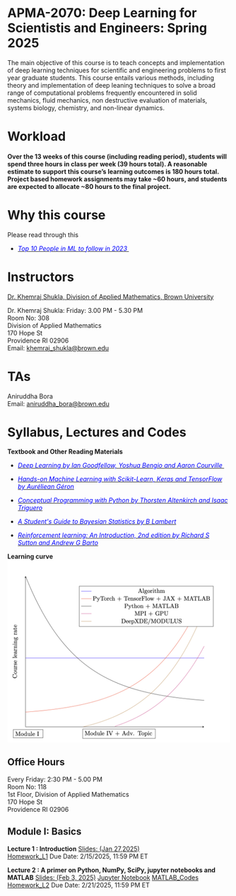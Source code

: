 # APMA-2070: Deep Learning for Scientistis and Engineers: Spring 2025

The main objective of this course is to teach concepts and implementation of deep learning techniques for scientific and engineering problems to first year graduate students. This course entails various methods, including theory and implementation of deep leaning techniques to solve a broad range of computational problems frequently encountered in solid mechanics, fluid mechanics, non destructive evaluation of materials, systems biology, chemistry, and non-linear dynamics.


# Workload

#### Over the 13 weeks of this course (including reading period), students will spend three hours in class per week (39 hours total). A reasonable estimate to support this course’s learning outcomes is 180 hours total. Project based homework assignments may take ~60 hours, and students are expected to allocate ~80 hours to the final project.


# Why this course
Please read through this  
* [<span style="color:blue"> <em>Top 10 People in ML to follow in 2023 </em> </span>](https://academy.digilab.co.uk/posts/which-ml-experts-should-you-follow-in-2023)



# Instructors  
[Dr. Khemraj Shukla, Division of Applied Mathematics, Brown University](https://scholar.google.com/citations?user=XMWXf8sAAAAJ&hl=en&oi=ao)

Dr. Khemraj Shukla: Friday: 3.00 PM - 5.30 PM  
Room No: 308    
Division of Applied Mathematics     
170 Hope St  
Providence RI 02906   
Email: <khemraj_shukla@brown.edu>    

# TAs
Aniruddha Bora  
Email: <aniruddha_bora@brown.edu>  

## 


# Syllabus, Lectures and Codes 


**Textbook and Other Reading Materials** 

* [<span style="color:blue"> <em>Deep Learning by Ian Goodfellow, Yoshua Bengio and Aaron Courville </em> </span>](https://www.deeplearningbook.org)

* [<span style="color:blue"> <em>Hands-on Machine Learning with Scikit-Learn, Keras and TensorFlow by Auréliean Géron</em> </span>](https://www.amazon.com/Hands-Machine-Learning-Scikit-Learn-TensorFlow/dp/1492032646)

* [<span style="color:blue"> <em>Conceptual Programming with Python by Thorsten Altenkirch and Isaac Triguero</em> </span>](https://www.google.com/books/edition/Conceptual_Programming_with_Python/nUO0DwAAQBAJ?hl=en&gbpv=1&dq=conceptual+programming+with+python&printsec=frontcover)

* [<span style="color:blue"> <em>A Student's Guide to Bayesian Statistics by B Lambert  </em> </span>](https://www.torrossa.com/en/resources/an/5017731)

* [<span style="color:blue"> <em>Reinforcement learning: An Introduction, 2nd edition by Richard S Sutton and Andrew G Barto</em> </span>](https://scholar.google.ca/citations?view_op=view_citation&hl=en&user=6m4wv6gAAAAJ&citation_for_view=6m4wv6gAAAAJ:IWHjjKOFINEC)


**Learning curve**
![Learning curve](images/learning_curve.png?raw=true "Title") 


## Office Hours
Every Friday: 2:30 PM - 5.00 PM   
Room No: 118  
1st Floor, Division of Applied Mathematics   
170 Hope St   
Providence RI 02906   


## Module I: Basics 

**Lecture 1 : Introduction** [Slides: (Jan 27,2025)](https://www.dropbox.com/scl/fi/zjc8fx44mb6z78a67kiw8/Lecture_01_Introduction.pptx?rlkey=b8kkgall360i9taaide0jbf6z&st=hd5pjyzb&dl=0)  
[Homework\_L1](Homeworks/HW\_L1.pdf) Due Date: 2/15/2025, 11:59 PM ET


**Lecture 2 : A primer on Python, NumPy, SciPy, jupyter notebooks and MATLAB** [Slides: (Feb 3, 2025)](https://www.dropbox.com/scl/fi/xafih1gn97ggfdao1nt6c/Lecture_02_Primer_Python_Final.pptx?rlkey=ms1j3gkiu14vmx8re6zzckvq0&st=8mtthpiz&dl=0) [Jupyter Notebook](https://github.com/raj-brown/APMA_2070_ENGN_2912_SPRING_2024/blob/main/Lecture_2_Notebook/Python_Codes) [MATLAB_Codes](https://github.com/raj-brown/APMA_2070_ENGN_2912_SPRING_2024/blob/main/Lecture\_2_Notebook/MATLAB_Codes)  
[Homework\_L2](Homeworks/HW\_L2.pdf) Due Date: 2/21/2025, 11:59 PM ET

<!--
**Lecture 3: Deep Learning Networks** [Slides: (Feb 10, 2025)](https://www.dropbox.com/scl/fi/3bph2sv53jrnbzi95ebh8/Lecture_03_Deep_Neural_Networks.pptx?rlkey=d93sa6ed4guc15etku2pjirfb&st=owtywjz1&dl=0) [Jupyter Notebook](Lecture_3_Notebook/Python_Codes)[MATLAB_Codes](Lecture_3_Notebook/MATLAB_Codes)  
[Homework\_L3](Homeworks/HW\_L3.pdf) Due Date: 3/12/2025, 11:59 PM ET


**Lecture 4: A primer on TensorFlow, PyTorch, JAX and MATLAB** [Slides: (Feb 17, 2024)](https://www.dropbox.com/scl/fi/w8jtco6f93jrx9vzuf7rt/Lecture_04_Primer_PyT_TF_JAX.pptx?rlkey=98lpne3xcl7w5o6xkinahvhnw&dl=0) [Jupyter\_Notebook](Lecture_4_Notebook/1-pytorch.ipynb)  
[Homework\_L4](Homeworks/HW\_L4.pdf) Due Date: 04/2/2025, 11:59 PM ET


**Lecture 5: Training and Optimization** [Slides: (Feb 24, 2025)](https://www.dropbox.com/scl/fi/lqwo41jufrvzyxut8xxeu/Lecture_05_Training_and_Optimization.pptx?rlkey=s2qndvzztvx4hk9d6a8s35gn4&dl=0) [Jupyter\_Notebook](Lecture_5_Notebook/optimizer_00.ipynb)  
[Homework\_L5](Homeworks/HW\_L5.pdf) [STARTING\_CODE](Homeworks/HW\_5\_CODE)  Due Date: 4/16/2025, 11:59 PM ET>


**Lecture 6: Neural Network Architectures** [Slides: (March 3, 2024)](https://www.dropbox.com/scl/fi/68nlavp3hox2z1bjtlu64/Lecture_06_NN_Architectures.pptx?rlkey=sfp31tv9yhl339cdbfptbu3ge&dl=0) [Narrated Lecture: (March 1, 2024)](https://www.dropbox.com/scl/fi/oi5p0dhs8s7qci234rpfp/Lecture-1.6-NN-Architectures.pptx?rlkey=so1n57mqauj09ofi2fikyh7f8&dl=0) [Jupyter\_Notebook](Lecture_6_Notebook/nn_architectures.ipynb)  
[Homework\_L6](Homeworks/HW\_L6.pdf) Due Date: 4/19/2025, 11:59 PM ET
[end\_of\_semester\_FUN\_homework](Homeworks/end\_of\_semester\_FUN\_homework.pdf) Due Date: 5/10/2024


## Module II: Neural Differential Equations

**Lecture 7a: Discovering Differential Equations** [Slides: (March 10, March 11, 2024)](https://www.dropbox.com/scl/fi/k93lf0wumyctjr4o3fz4l/Lecture-2.1a-Dynamical-systems.pptx?rlkey=9bsvnwg8aw6y1iyudj0wzwtg0&dl=0) [Jupyter\_Notebook](Lecture_7a_Notebook/dynSys.ipynb)  


**Lecture 7b: Distillation of Neural Networks** [Slides: (March 17, 2024)](https://www.dropbox.com/scl/fi/aunrr94qfgjbfqnks3p2b/Lecture-7b-Distillation-of-Neural_Networks.pptx?rlkey=c3hx2czgjcdh1vusoqrnkl7ep&dl=0) [Jupyter\_Notebook](Lecture_7b_Notebook/pysr.ipynb)  




**Lecture 8: Physics-Informed Neural Networks (PINNs)- Part I** [Slides: (March 24, 2024)](https://www.dropbox.com/scl/fi/0596ep5z4zk67nkch3uxf/Lecture-8-pinns-I.pptx?rlkey=lo7xh0ass7wf0wd9acn5jny73&st=qzg9docw&dl=0)[Jupyter\_Notebook](Lecture_8_Notebook/Python_Codes)[MATLAB\_Codes](Lecture_8_Notebook/MATLAB_Codes)  



**Lecture 9: Physics-Informed Neural Networks (PINNs)- Part II** [Slides: (March 31, 2024)](https://www.dropbox.com/scl/fi/61cabi0hebfl0ol5jm4tf/Lecture-9-pinns-II.pptx?rlkey=6nr76u7kwcqmnv2ydueuqao8j&dl=0) 


## Module III: Neural Operators
**Lecture 10: Deep Operator Network (DeepONet)** [Slides: (April 15, 2024)](https://www.dropbox.com/scl/fi/jvrysdepmre6dcxzgp4t9/Lecture_10_DeepONet_GK.pptx?rlkey=khgacxc7pscr3qisea34yo86v&dl=0) [Jupyter\_Notebook](Lecture_10_Notebook/operators.ipynb) [DATA\_FOR\_FNO](https://www.dropbox.com/s/klxu19gn9oxjdwf/burgers\_data\_R10.mat?dl=0)  


**Lecture 11: Implementation of PINNs and DeepOnet** [Slides: (April 8, 2024)](https://www.dropbox.com/scl/fi/0irba2lenid6b62alvyr0/Lecture_11_implementation_PINNS_DeepXDE.pptx?rlkey=bsbhlo7wruiqwuc0x0mbijtek&dl=0) [Jupyter\_Notebook](Lecture_11_Notebook/deepXde.ipynb) [DATA\_FOR\_DEEPONET](https://www.dropbox.com/sh/dkmn84nccqcbuts/AAC9gunsRcCzfv4ETrTm56cWa?dl=0)


## Module IV: SciML Uncertainty Quantification (SciML-UQ)

**Lecture 12: Machine Learning using Multi-Fidelity Data** [Slides: (April 22, 2024)](https://www.dropbox.com/scl/fi/trxbbk9gy6u7jnyo83jq0/Lecture_12_Multi-fidelity.pptx?rlkey=h6mohyihxr35nsusw9nc5v10b&dl=0) [Jupyter\_Notebook](Lecture_12_Notebook/multi_fidelity_notbook.ipynb)

**Lecture 13: Uncertainty Quantification(UQ) in Scientific Machine Learning** [Slides: (April 29, 2024)](https://www.dropbox.com/scl/fi/btioi6rkpvqf6bmcl7rpu/Lecture_13_UQ.pptx?rlkey=b7ct5pd9d2ykoy59tu0gzssc5&dl=0) [Jupyter\_Notebook](Lecture_13_Notebook/neural_uq.ipynb) [Slides: Neural\_UQ](https://www.dropbox.com/scl/fi/enwkop5hdng3tc7ejtz2z/Lecture_13_ADD_ON_NeuralUQ.pptx?rlkey=m0nzk6gleb3q1xv5eny38pgzc&dl=0)


## Advanced Topics

1. **Multi-GPU Scientific Machine Learning** [Slides: (May 6, 2024)](https://www.dropbox.com/scl/fi/79tjobb4tft6n8i88tyc0/Lecture_11_MULTI-GPU_SCIML.pptx?rlkey=hqv8t9c7jg4iaya1874u1s1ky&dl=0) [Python Code](Advanced_Topics) [Slides:NCCL](https://www.dropbox.com/scl/fi/5xdqa4fn90l95m2luobly/Lecture_11_NCCL.pdf?rlkey=v1f9emhdoa4extrnc45k1qq38&dl=0)[Slides: NVIDIA-MODULUS](https://www.dropbox.com/scl/fi/rqbuqbijxi9fedzaoiy1n/MODULUS_NVIDIA.pptx?rlkey=iumhh62o6pvae7lnkj54dbg5r&dl=0)

## Template for Project Presentation

[Example for Project Presntation](Example_Project_PPT/example_ppt_final_project.pdf)



[Project list](Project_list.pdf)


# Term Projects

1. **Biomedicine**
   * Solving forward and inverse problems in mathematical modeling of blood coagulation: [Project Files](https://www.dropbox.com/sh/n866zxh8cxdsqz1/AADBYT_5-xS8x94RDutOJ4Xza?dl=0)  
   * Predicting drug absorption using a physics-informed neural network: [Project Files](https://www.dropbox.com/sh/acdj0nb91zg4vzr/AADHQoabk7SrwM7aP5wuESywa?dl=0)
   * Parameter identification in Glucose-Insulin interaction: [Project Files](https://www.dropbox.com/sh/3dqxhlir7ij3k0p/AAAwzDKlUJQqb8BF5rePsmpwa?dl=0)
   * Parameter Estimation in Thrombus Formation: [Project Files](https://www.dropbox.com/sh/a5albb9toxl79cn/AAAxkUHoq1ZCin2KDKVEXDS2a?dl=0)

2. **Dynamical Systems**
   * Charged particle in a electromagnetic field: [Project Files](https://www.dropbox.com/sh/dktv3s13hu5lop4/AAAFgsb50_Ks0zxELoC3_7Hua?dl=0)
   * Learning dynamical systems from data: [Project Files](https://www.dropbox.com/sh/1ivo7t8uujh9zej/AADAEeF6SBeYQLt22cBF0ITXa?dl=0)
   * Stiff ODE systems: [Project Files](https://www.dropbox.com/sh/cenqy1pqiaah9yi/AABjM5fR52SXsFuFpfjT4pvpa?dl=0)

3. **Engines**
   * Learning engine parameters: [Project Files](https://www.dropbox.com/sh/83xcrd7ossiog7r/AAAKHISuKugG91CB7OOVSsnxa?dl=0)

4. **Fluid Mechanics**
   * Compute and benchmark the solution of Boussinesq Equation using different activation functions: [Project Files](https://www.dropbox.com/sh/x0vcr25ylpi8jok/AACvAl3f4rV5Iv6rspES14TTa?dl=0)
   * Modeling Bubble Growth Dynamics: [Project Files](https://www.dropbox.com/sh/ep604br36ycsfih/AADbZ-5K4af-e1RRT2kEIRara?dl=0)
   * Reconstruction of flow past a cylinder: [Project Files](https://www.dropbox.com/sh/qoxsadqlo8yevmd/AACXkzaG5ToalNAYveVaoTqLa?dl=0)
   * Reconstruction of flow field for a lid driven cavity flow: [Project Files](https://www.dropbox.com/sh/if0auhruas9jnx9/AABEjNc6ynTCkjxJmHyDctR5a?dl=0)
   * Solving forward and inverse problems in mathematical modeling of wave propagation: [Project Files](https://www.dropbox.com/sh/j9yiutzgsafg9ie/AACCi1bQKQoDMM5iU2sli6I1a?dl=0)

5. **Geophysics**
   * Diffusion-Reaction in porous media: [Project Files](https://www.dropbox.com/sh/wmibretvmz49c33/AAAZfNsirVYUSHeVHESGV7UQa?dl=0)
   * Estimating sea-surface temperature using multi-fidelity data: [Project Files](https://www.dropbox.com/sh/2ny1m0jptxbw79s/AADy-rOr0RLJSRgKoRzEfkO4a?dl=0)
   * Microseismic hypocenter localization using PINNs: [Project Files](https://www.dropbox.com/sh/9jqvrx0hwu10ngq/AADkrBAWwu-usIjSxlCQsdpOa?dl=0)

6. **Heat Transfer**
   * Inverse heat transfer problem: [Project Files](https://www.dropbox.com/sh/63t4hl3ifu5hqwh/AAA_FpV7iDTNaLP8rXXPtAMRa?dl=0)
   * Steady state non-linear inverse heat conduction problem: [Project Files](https://www.dropbox.com/sh/mjkqntq6sdy0lzy/AAAWiG_xT4OMj5oIkOxVFPioa?dl=0)
   * Heat Conduction in Double Layered Structures exposed to Ultra-short Pulsed Laser: [Project Files](https://www.dropbox.com/sh/8h1v6tqm04hysrg/AAASSR5kpA4Kd6ft4imwVRcPa?dl=0)
   * Benchmarking Finite-difference vs Automatic-Differetiation for steady-state PDEs: [Project Files](https://www.dropbox.com/s/27etrkfjjbxvuy9/FDM_vs_AD.pdf?dl=0)

7. **Materials**
   * Inverse Problem on Modulus Identification of Hyperelastic Material: [Project Files](https://www.dropbox.com/sh/gzc7r9uokhf6qvp/AAAdcufJ9ktcJr-CYMWYPwUma?dl=0)
   * Characterizing surface breaking crack using ultrasound data and PINNs: [Project Files](https://www.dropbox.com/sh/rykynd704ulgng8/AABOHqZDwrILL7HvNhaC6mITa?dl=0)

-->